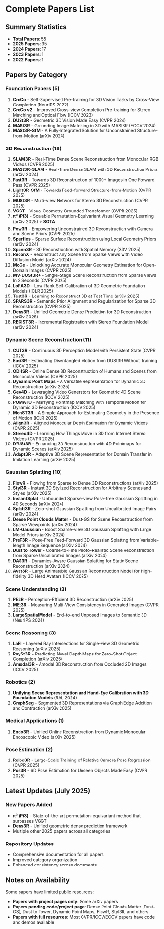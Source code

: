 # Complete Papers List

## Summary Statistics
- **Total Papers**: 55
- **2025 Papers**: 35
- **2024 Papers**: 17
- **2023 Papers**: 1
- **2022 Papers**: 1

## Papers by Category

### Foundation Papers (5)
1. **CroCo** - Self-Supervised Pre-training for 3D Vision Tasks by Cross-View Completion (NeurIPS 2022)
2. **CroCo v2** - Improved Cross-view Completion Pre-training for Stereo Matching and Optical Flow (ICCV 2023)
3. **DUSt3R** - Geometric 3D Vision Made Easy (CVPR 2024)
4. **MASt3R** - Grounding Image Matching in 3D with MASt3R (ECCV 2024)
5. **MASt3R-SfM** - A Fully-Integrated Solution for Unconstrained Structure-from-Motion (arXiv 2024)

### 3D Reconstruction (18)
1. **SLAM3R** - Real-Time Dense Scene Reconstruction from Monocular RGB Videos (CVPR 2025)
2. **MASt3R-SLAM** - Real-Time Dense SLAM with 3D Reconstruction Priors (arXiv 2024)
3. **Fast3R** - Towards 3D Reconstruction of 1000+ Images in One Forward Pass (CVPR 2025)
4. **Light3R-SfM** - Towards Feed-forward Structure-from-Motion (CVPR 2025)
5. **MUSt3R** - Multi-view Network for Stereo 3D Reconstruction (CVPR 2025)
6. **VGGT** - Visual Geometry Grounded Transformer (CVPR 2025)
7. **π³ (Pi3)** - Scalable Permutation-Equivariant Visual Geometry Learning (arXiv 2025) ⭐ **SOTA**
8. **Pow3R** - Empowering Unconstrained 3D Reconstruction with Camera and Scene Priors (CVPR 2025)
9. **Spurfies** - Sparse Surface Reconstruction using Local Geometry Priors (arXiv 2024)
10. **Spann3R** - 3D Reconstruction with Spatial Memory (3DV 2025)
11. **ReconX** - Reconstruct Any Scene from Sparse Views with Video Diffusion Model (arXiv 2024)
12. **MoGe** - Unlocking Accurate Monocular Geometry Estimation for Open-Domain Images (CVPR 2025)
13. **MV-DUSt3R+** - Single-Stage Scene Reconstruction from Sparse Views In 2 Seconds (CVPR 2025)
14. **LoRA3D** - Low-Rank Self-Calibration of 3D Geometric Foundation Models (ICLR 2025)
15. **Test3R** - Learning to Reconstruct 3D at Test Time (arXiv 2025)
16. **SPARS3R** - Semantic Prior Alignment and Regularization for Sparse 3D Reconstruction (CVPR 2025)
17. **Dens3R** - Unified Geometric Dense Prediction for 3D Reconstruction (arXiv 2025)
18. **REGIST3R** - Incremental Registration with Stereo Foundation Model (arXiv 2024)

### Dynamic Scene Reconstruction (11)
1. **CUT3R** - Continuous 3D Perception Model with Persistent State (CVPR 2025)
2. **Easi3R** - Estimating Disentangled Motion from DUSt3R Without Training (ICCV 2025)
3. **ODHSR** - Online Dense 3D Reconstruction of Humans and Scenes from Monocular Videos (CVPR 2025)
4. **Dynamic Point Maps** - A Versatile Representation for Dynamic 3D Reconstruction (arXiv 2025)
5. **Geo4D** - Leveraging Video Generators for Geometric 4D Scene Reconstruction (ICCV 2025)
6. **POMATO** - Marrying Pointmap Matching with Temporal Motion for Dynamic 3D Reconstruction (ICCV 2025)
7. **MonST3R** - A Simple Approach for Estimating Geometry in the Presence of Motion (ICLR 2025)
8. **Align3R** - Aligned Monocular Depth Estimation for Dynamic Videos (CVPR 2025)
9. **Stereo4D** - Learning How Things Move in 3D from Internet Stereo Videos (CVPR 2025)
10. **D²USt3R** - Enhancing 3D Reconstruction with 4D Pointmaps for Dynamic Scenes (arXiv 2025)
11. **Adapt3R** - Adaptive 3D Scene Representation for Domain Transfer in Imitation Learning (arXiv 2025)

### Gaussian Splatting (10)
1. **FlowR** - Flowing from Sparse to Dense 3D Reconstructions (arXiv 2025)
2. **Styl3R** - Instant 3D Stylized Reconstruction for Arbitrary Scenes and Styles (arXiv 2025)
3. **InstantSplat** - Unbounded Sparse-view Pose-free Gaussian Splatting in 40 Seconds (arXiv 2024)
4. **Splatt3R** - Zero-shot Gaussian Splatting from Uncalibrated Image Pairs (arXiv 2024)
5. **Dense Point Clouds Matter** - Dust-GS for Scene Reconstruction from Sparse Viewpoints (arXiv 2024)
6. **LM-Gaussian** - Boost Sparse-view 3D Gaussian Splatting with Large Model Priors (arXiv 2024)
7. **PreF3R** - Pose-Free Feed-Forward 3D Gaussian Splatting from Variable-length Image Sequence (arXiv 2024)
8. **Dust to Tower** - Coarse-to-Fine Photo-Realistic Scene Reconstruction from Sparse Uncalibrated Images (arXiv 2024)
9. **DAS3R** - Dynamics-Aware Gaussian Splatting for Static Scene Reconstruction (arXiv 2024)
10. **Avat3R** - Large Animatable Gaussian Reconstruction Model for High-fidelity 3D Head Avatars (ICCV 2025)

### Scene Understanding (3)
1. **PE3R** - Perception-Efficient 3D Reconstruction (arXiv 2025)
2. **MEt3R** - Measuring Multi-View Consistency in Generated Images (CVPR 2025)
3. **LargeSpatialModel** - End-to-end Unposed Images to Semantic 3D (NeurIPS 2024)

### Scene Reasoning (3)
1. **LaRI** - Layered Ray Intersections for Single-view 3D Geometric Reasoning (arXiv 2025)
2. **RaySt3R** - Predicting Novel Depth Maps for Zero-Shot Object Completion (arXiv 2025)
3. **Amodal3R** - Amodal 3D Reconstruction from Occluded 2D Images (ICCV 2025)

### Robotics (2)
1. **Unifying Scene Representation and Hand-Eye Calibration with 3D Foundation Models** (RAL 2024)
2. **GraphSeg** - Segmented 3D Representations via Graph Edge Addition and Contraction (arXiv 2025)

### Medical Applications (1)
1. **Endo3R** - Unified Online Reconstruction from Dynamic Monocular Endoscopic Video (arXiv 2025)

### Pose Estimation (2)
1. **Reloc3R** - Large-Scale Training of Relative Camera Pose Regression (CVPR 2025)
2. **Pos3R** - 6D Pose Estimation for Unseen Objects Made Easy (CVPR 2025)

## Latest Updates (July 2025)

### New Papers Added
- **π³ (Pi3)** - State-of-the-art permutation-equivariant method that surpasses VGGT
- **Dens3R** - Unified geometric dense prediction framework
- Multiple other 2025 papers across all categories

### Repository Updates
- Comprehensive documentation for all papers
- Improved category organization
- Enhanced consistency across documents

## Notes on Availability
Some papers have limited public resources:
- **Papers with project pages only**: Some arXiv papers
- **Papers pending code/project page**: Dense Point Clouds Matter (Dust-GS), Dust to Tower, Dynamic Point Maps, FlowR, Styl3R, and others
- **Papers with full resources**: Most CVPR/ICCV/ECCV papers have code and demos available